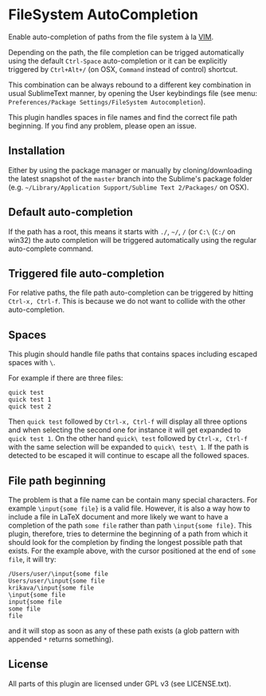 # FileSystem AutoCompletion #

Enable auto-completion of paths from the file system à la [VIM](http://vimdoc.sourceforge.net/htmldoc/insert.html#i_CTRL-X_CTRL-F).

Depending on the path, the file completion can be trigged automatically using the default `Ctrl-Space` auto-completion or it can be explicitly triggered by `Ctrl+Alt+/` (on OSX, `Command` instead of control) shortcut. 

This combination can be always rebound to a different key combination in usual SublimeText manner, by opening the User keybindings file (see menu: `Preferences/Package Settings/FileSystem Autocompletion`). 

This plugin handles spaces in file names and find the correct file path beginning. If you find any problem, please open an issue.

## Installation ##
Either by using the package manager or manually by cloning/downloading the latest snapshot of the `master` branch into the Sublime's package folder (e.g. `~/Library/Application Support/Sublime Text 2/Packages/` on OSX).

## Default auto-completion ##

If the path has a root, this means it starts with `./`, `~/`, `/` (or `C:\` (`C:/` on win32) the auto completion will be triggered automatically using the regular auto-complete command.

## Triggered file auto-completion ##

For relative paths, the file path auto-completion can be triggered by hitting `Ctrl-x, Ctrl-f`. This is because we do not want to collide with the other auto-completion.

## Spaces ##

This plugin should handle file paths that contains spaces including escaped spaces with `\`.

For example if there are three files:

    quick test
    quick test 1
    quick test 2

Then `quick test` followed by `Ctrl-x, Ctrl-f` will display all three options and when selecting the second one for instance it will get expanded to `quick test 1`. On the other hand `quick\ test` followed by `Ctrl-x, Ctrl-f` with the same selection will be expanded to `quick\ test\ 1`. If the path is detected to be escaped it will continue to escape all the followed spaces.

## File path beginning ##

The problem is that a file name can be contain many special characters. For example `\input{some file}` is a valid file. However, it is also a way how to include a file in LaTeX document and more likely we want to have a completion of the path `some file` rather than path `\input{some file}`. This plugin, therefore, tries to determine the beginning of a path from which it should look for the completion by finding the longest possible path that exists. For the example above, with the cursor positioned at the end of `some file`, it will try:

    /Users/user/\input{some file
    Users/user/\input{some file
    krikava/\input{some file
    \input{some file
    input{some file
    some file
    file

and it will stop as soon as any of these path exists (a glob pattern with appended `*` returns something).

## License ##

All parts of this plugin are licensed under GPL v3 (see LICENSE.txt).